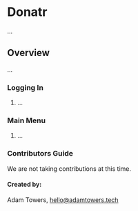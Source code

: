 # Donatr

...

## Overview

...

### Logging In

1. ...

### Main Menu

1. ...

### Contributors Guide

We are not taking contributions at this time.

#### Created by:
Adam Towers, hello@adamtowers.tech
